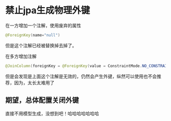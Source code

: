 # 禁止jpa生成物理外键

在一方增加一个注解，使用废弃的属性

```java
@ForeignKey(name="null")
```

但是这个注解已经被替换掉去掉了。

在多方增加注解

```java
@JoinColumn(foreignKey = @ForeignKey(value = ConstraintMode.NO_CONSTRAINT), insertable = false,updatable = false,name = "bannerId")
```

但是会发现是上面这个注解是无效的，仍然会产生外键，纵然可以使用也不会推荐，因为，太长太难用了

## 期望，总体配置关闭外键

直接不用模型生成，没想到吧！哈哈哈哈哈哈哈